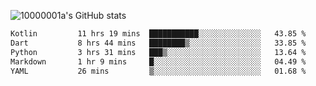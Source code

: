 ![10000001a's GitHub stats](https://github-readme-stats.vercel.app/api?username=10000001a&show_icons=true&theme=onedark&count_private=true)

<!-- [![Top Langs](https://github-readme-stats.vercel.app/api/top-langs/?username=10000001a&layout=compact&theme=onedark&langs_count=5)](https://github.com/anuraghazra/github-readme-stats) -->
<!--
**10000001a/10000001a** is a ✨ _special_ ✨ repository because its `README.md` (this file) appears on your GitHub profile.

Here are some ideas to get you started:

- 🔭 I’m currently working on ...
- 🌱 I’m currently learning ...
- 👯 I’m looking to collaborate on ...
- 🤔 I’m looking for help with ...
- 💬 Ask me about ...
- 📫 How to reach me: ...
- 😄 Pronouns: ...
- ⚡ Fun fact: ...
-->

<!--START_SECTION:waka-->

```txt
Kotlin         11 hrs 19 mins  ███████████░░░░░░░░░░░░░░   43.85 %
Dart           8 hrs 44 mins   ████████▒░░░░░░░░░░░░░░░░   33.85 %
Python         3 hrs 31 mins   ███▒░░░░░░░░░░░░░░░░░░░░░   13.64 %
Markdown       1 hr 9 mins     █░░░░░░░░░░░░░░░░░░░░░░░░   04.49 %
YAML           26 mins         ▒░░░░░░░░░░░░░░░░░░░░░░░░   01.68 %
```

<!--END_SECTION:waka-->
